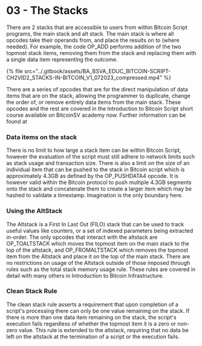 # 03 - The Stacks

There are 2 stacks that are accessible to users from within Bitcoin Script programs, the main stack and alt stack. The main stack is where all opcodes take their operands from, and place the results on to (where needed). For example, the code OP\_ADD performs addition of the two topmost stack items, removing them from the stack and replacing them with a single data item representing the outcome.

{% file src="../.gitbook/assets/BA_BSVA_EDUC_BITCOIN-SCRIPT-CH2VID2_STACKS-IN-BITCOIN_V1_072023_compressed.mp4" %}

There are a series of opcodes that are for the direct manipulation of data items that are on the stack, allowing the programmer to duplicate, change the order of, or remove entirely data items from the main stack. These opcodes and the rest are covered in the Introduction to Bitcoin Script short course available on BitcoinSV academy now. Further information can be found at

### Data items on the stack

There is no limit to how large a stack item can be within Bitcoin Script, however the evaluation of the script must still adhere to network limits such as stack usage and transaction size. There is also a limit on the size of an individual item that can be pushed to the stack in Bitcoin script which is approximately 4.3GB as defined by the OP\_PUSHDATA4 opcode. It is however valid within the Bitcoin protocol to push multiple 4.3GB segments onto the stack and concatenate them to create a larger item which may be hashed to validate a timestamp. Imagination is the only boundary here.&#x20;

### Using the AltStack

The Altstack is a First In Last Out (FILO) stack that can be used to track useful values like counters, or a set of indexed parameters being extracted in-order. The only opcodes that interact with the altstack are OP\_TOALTSTACK which moves the topmost item on the main stack to the top of the altstack, and OP\_FROMALTSTACK which removes the topmost item from the Altstack and place it on the top of the main stack. There are no restrictions on usage of the Altstack outside of those imposed through rules such as the total stack memory usage rule. These rules are covered in detail with many others in Introduction to Bitcoin Infrastructure.

### Clean Stack Rule

The clean stack rule asserts a requirement that upon completion of a script's processing there can only be one value remaining on the stack. If there is more than one data item remaining on the stack, the script's execution fails regardless of whether the topmost item it is a zero or non-zero value. This rule is extended to the altstack, requiring that no data be left on the altstack at the termination of a script or the execution fails.
